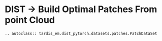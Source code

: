 # DIST -> Build Optimal Patches From point Cloud
```{eval-rst}
.. autoclass:: tardis_em.dist_pytorch.datasets.patches.PatchDataSet
```